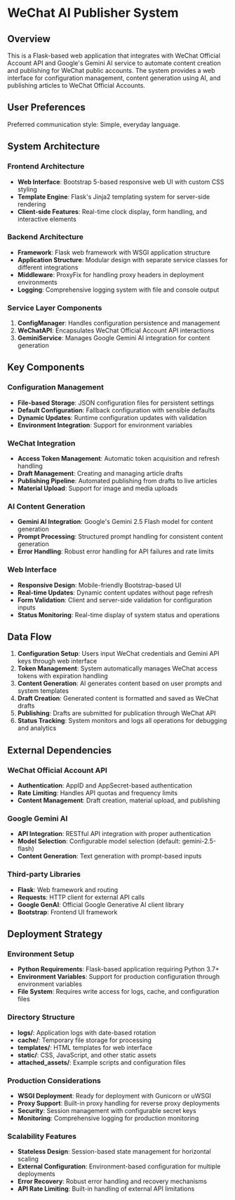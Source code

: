# WeChat AI Publisher System

## Overview

This is a Flask-based web application that integrates with WeChat Official Account API and Google's Gemini AI service to automate content creation and publishing for WeChat public accounts. The system provides a web interface for configuration management, content generation using AI, and publishing articles to WeChat Official Accounts.

## User Preferences

Preferred communication style: Simple, everyday language.

## System Architecture

### Frontend Architecture
- **Web Interface**: Bootstrap 5-based responsive web UI with custom CSS styling
- **Template Engine**: Flask's Jinja2 templating system for server-side rendering
- **Client-side Features**: Real-time clock display, form handling, and interactive elements

### Backend Architecture
- **Framework**: Flask web framework with WSGI application structure
- **Application Structure**: Modular design with separate service classes for different integrations
- **Middleware**: ProxyFix for handling proxy headers in deployment environments
- **Logging**: Comprehensive logging system with file and console output

### Service Layer Components
1. **ConfigManager**: Handles configuration persistence and management
2. **WeChatAPI**: Encapsulates WeChat Official Account API interactions
3. **GeminiService**: Manages Google Gemini AI integration for content generation

## Key Components

### Configuration Management
- **File-based Storage**: JSON configuration files for persistent settings
- **Default Configuration**: Fallback configuration with sensible defaults
- **Dynamic Updates**: Runtime configuration updates with validation
- **Environment Integration**: Support for environment variables

### WeChat Integration
- **Access Token Management**: Automatic token acquisition and refresh handling
- **Draft Management**: Creating and managing article drafts
- **Publishing Pipeline**: Automated publishing from drafts to live articles
- **Material Upload**: Support for image and media uploads

### AI Content Generation
- **Gemini AI Integration**: Google's Gemini 2.5 Flash model for content generation
- **Prompt Processing**: Structured prompt handling for consistent content generation
- **Error Handling**: Robust error handling for API failures and rate limits

### Web Interface
- **Responsive Design**: Mobile-friendly Bootstrap-based UI
- **Real-time Updates**: Dynamic content updates without page refresh
- **Form Validation**: Client and server-side validation for configuration inputs
- **Status Monitoring**: Real-time display of system status and operations

## Data Flow

1. **Configuration Setup**: Users input WeChat credentials and Gemini API keys through web interface
2. **Token Management**: System automatically manages WeChat access tokens with expiration handling
3. **Content Generation**: AI generates content based on user prompts and system templates
4. **Draft Creation**: Generated content is formatted and saved as WeChat drafts
5. **Publishing**: Drafts are submitted for publication through WeChat API
6. **Status Tracking**: System monitors and logs all operations for debugging and analytics

## External Dependencies

### WeChat Official Account API
- **Authentication**: AppID and AppSecret-based authentication
- **Rate Limiting**: Handles API quotas and frequency limits
- **Content Management**: Draft creation, material upload, and publishing

### Google Gemini AI
- **API Integration**: RESTful API integration with proper authentication
- **Model Selection**: Configurable model selection (default: gemini-2.5-flash)
- **Content Generation**: Text generation with prompt-based inputs

### Third-party Libraries
- **Flask**: Web framework and routing
- **Requests**: HTTP client for external API calls
- **Google GenAI**: Official Google Generative AI client library
- **Bootstrap**: Frontend UI framework

## Deployment Strategy

### Environment Setup
- **Python Requirements**: Flask-based application requiring Python 3.7+
- **Environment Variables**: Support for production configuration through environment variables
- **File System**: Requires write access for logs, cache, and configuration files

### Directory Structure
- **logs/**: Application logs with date-based rotation
- **cache/**: Temporary file storage for processing
- **templates/**: HTML templates for web interface
- **static/**: CSS, JavaScript, and other static assets
- **attached_assets/**: Example scripts and configuration files

### Production Considerations
- **WSGI Deployment**: Ready for deployment with Gunicorn or uWSGI
- **Proxy Support**: Built-in proxy handling for reverse proxy deployments
- **Security**: Session management with configurable secret keys
- **Monitoring**: Comprehensive logging for production monitoring

### Scalability Features
- **Stateless Design**: Session-based state management for horizontal scaling
- **External Configuration**: Environment-based configuration for multiple deployments
- **Error Recovery**: Robust error handling and recovery mechanisms
- **API Rate Limiting**: Built-in handling of external API limitations